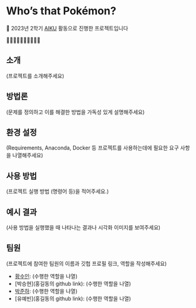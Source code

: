 # Who’s that Pokémon?

📢 2023년 2학기 [AIKU](https://github.com/AIKU-Official) 활동으로 진행한 프로젝트입니다
<!--🎉 20##년 1/여름/2/겨울학기 AIKU Conference 열심히상 수상!-->
🥕🥕🥕🥕🥕🥕🥕🥕🥕🥕

## 소개

(프로젝트를 소개해주세요)

## 방법론

(문제를 정의하고 이를 해결한 방법을 가독성 있게 설명해주세요)

## 환경 설정

(Requirements, Anaconda, Docker 등 프로젝트를 사용하는데에 필요한 요구 사항을 나열해주세요)

## 사용 방법

(프로젝트 실행 방법 (명령어 등)을 적어주세요.)

## 예시 결과

(사용 방법을 실행했을 때 나타나는 결과나 시각화 이미지를 보여주세요)

## 팀원

(프로젝트에 참여한 팀원의 이름과 깃헙 프로필 링크, 역할을 작성해주세요)

- [황수인](https://github.com/suin00h): (수행한 역할을 나열)
- [박승현](홍길동의 github link): (수행한 역할을 나열)
- [박준하](https://github.com/joon999): (수행한 역할을 나열)
- [유예빈](홍길동의 github link): (수행한 역할을 나열)
